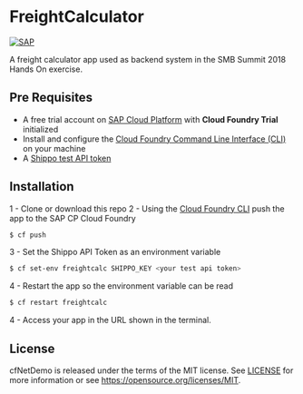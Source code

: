 # FreightCalculator
[![SAP](https://i.imgur.com/kkQTp3m.png)](https://cloudplatform.sap.com)

A freight calculator app used as backend system in the SMB Summit 2018 Hands On exercise. 

## Pre Requisites
* A free trial account on  [SAP Cloud Platform](https://cloudplatform.sap.com) with **Cloud Foundry Trial** initialized
* Install and configure the [Cloud Foundry Command Line Interface (CLI)](https://help.sap.com/viewer/65de2977205c403bbc107264b8eccf4b/Cloud/en-US/75125ef1e60e490e91eb58fe48c0f9e7.html#loio4ef907afb1254e8286882a2bdef0edf4) on your machine
* A [Shippo test API token](https://goshippo.com/docs/test-mode)

## Installation
1 - Clone or download this repo
2 - Using the [Cloud Foundry CLI](https://docs.cloudfoundry.org/cf-cli/install-go-cli.html) push the app to the SAP CP Cloud Foundry
```sh
$ cf push
```
3 - Set the Shippo API Token as an environment variable
```sh
$ cf set-env freightcalc SHIPPO_KEY <your test api token>
```
4 - Restart the app so the environment variable can be read
```sh
$ cf restart freightcalc
```
4 - Access your app in the URL shown in the terminal.

## License
cfNetDemo  is released under the terms of the MIT license. See [LICENSE](LICENSE) for more information or see https://opensource.org/licenses/MIT.
